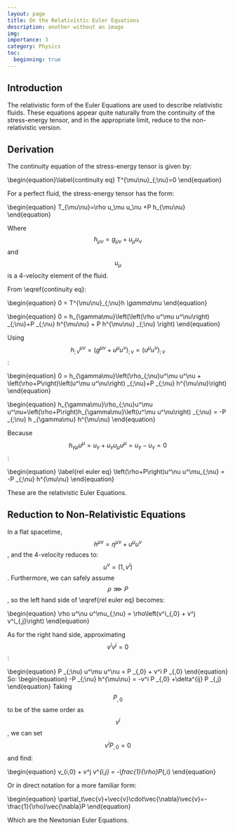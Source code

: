 ```yaml
---
layout: page
title: On the Relativistic Euler Equations
description: another without an image
img:
importance: 3
category: Physics
toc:
  beginning: true
---
```

## Introduction

The relativistic form of the Euler Equations are used to describe relativistic fluids. These equations appear quite naturally from the continuity of the stress-energy tensor, and in the appropriate limit, reduce to the non-relativistic version.

## Derivation
The continuity equation of the stress-energy tensor is given by:

\begin{equation}\label{continuity eq}
  T^{\mu\nu}_{;\nu}=0
\end{equation}

For a perfect fluid, the stress-energy tensor has the form:

\begin{equation}
  T_{\mu\nu}=\rho u_\mu u_\nu +P h_{\mu\nu}
\end{equation}

Where $$h_{\mu\nu} = g_{\mu\nu} + u_\mu u_\nu$$ and $$u_\mu$$ is a 4-velocity element of the fluid. 

From \eqref{continuity eq}:

\begin{equation}
0 = T^{\mu\nu}_{;\nu}h _\gamma_\mu
\end{equation}

\begin{equation}
0 = h_{\gamma\mu}\left(\left(\rho u^\mu u^\nu\right) _{;\nu}+P _{;\nu} h^{\mu\nu} + P h^{\mu\nu} _{;\nu} \right)
\end{equation}

Using $$h^{\mu\nu} _{;\nu} =\left(g^{\mu\nu}+u^\mu u^\nu\right) _{;\nu}=\left(u^\mu u^\nu\right) _{;\nu}$$:

\begin{equation}
0 = h_{\gamma\mu}\left(\rho_{;\nu}u^\mu u^\nu + \left(\rho+P\right)\left(u^\mu u^\nu\right) _{;\nu}+P _{;\nu} h^{\mu\nu}\right)
\end{equation}

\begin{equation}
h_{\gamma\mu}\rho_{;\nu}u^\mu u^\nu+\left(\rho+P\right)h_{\gamma\mu}\left(u^\mu u^\nu\right) _{;\nu} = -P _{;\nu} h _{\gamma\mu} h^{\mu\nu}
\end{equation}

Because $$h_{\gamma\mu} u^\mu = u_\gamma + u_\gamma u_\mu u^\mu =  u_\gamma -  u_\gamma =0$$:

\begin{equation} \label{rel euler eq}
\left(\rho+P\right)u^\nu u^\mu_{;\nu} = -P _{;\nu} h^{\mu\nu}
\end{equation}

These are the relativistic Euler Equations.

## Reduction to Non-Relativistic Equations

In a flat spacetime, $$ h^{\mu\nu} = \eta^{\mu\nu}+u^\mu u^\nu$$, and the 4-velocity reduces to: $$u^\nu=\left(1,v^i\right)$$. Furthermore, we can safely assume $$\rho \ggg P$$, so the left hand side of \eqref{rel euler eq} becomes:

\begin{equation}
  \rho u^\nu u^\mu_{;\nu} = \rho\left(v^i_{,0} + v^j v^i_{,j}\right)
\end{equation}

As for the right hand side, approximating $$v^i v^j = 0$$:

\begin{equation}
  P _{;\nu} u^\mu u^\nu = P _{,0} + v^i P _{,0}
\end{equation}
So:
\begin{equation}
-P _{;\nu} h^{\mu\nu} = -v^i P _{,0} +\delta^{ij} P _{,j}
\end{equation}
Taking $$P _{,0}$$ to be of the same order as $$v^i$$, we can set $$v^i P _{,0}=0$$ and find:

\begin{equation}
v_{i,0} + v^j v^_{i,j} = -\frac{1}{\rho}P_{,i}
\end{equation}

Or in direct notation for a more familiar form:

\begin{equation}
  \partial_t\vec{v}+\vec{v}\cdot\vec{\nabla}\vec{v}=-\frac{1}{\rho}\vec{\nabla}P
\end{equation}

 Which are the Newtonian Euler Equations. 





